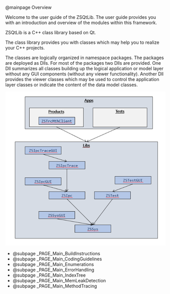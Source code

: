 @mainpage Overview

Welcome to the user guide of the ZSQtLib.
The user guide provides you with an introduction and overview of the modules within this framework.

ZSQtLib is a C++ class library based on Qt.

The class library provides you with classes which may help you to realize your C++ projects.

The classes are logically organized in namespace packages. The packages are deployed as Dlls.
For most of the packages two Dlls are provided. One Dll summarizes all classes building up the
logical application or model layer without any GUI components (without any viewer functionality).
Another Dll provides the viewer classes which may be used to control the application layer
classes or indicate the content of the data model classes.

![Packages](Packages.png)

- @subpage _PAGE_Main_BuildInstructions
- @subpage _PAGE_Main_CodingGuidelines
- @subpage _PAGE_Main_Enumerations
- @subpage _PAGE_Main_ErrorHandling
- @subpage _PAGE_Main_IndexTree
- @subpage _PAGE_Main_MemLeakDetection
- @subpage _PAGE_Main_MethodTracing
